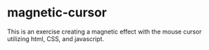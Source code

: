 # magnetic-cursor
This is an exercise creating a magnetic effect with the mouse cursor utilizing html, CSS, and javascript.
